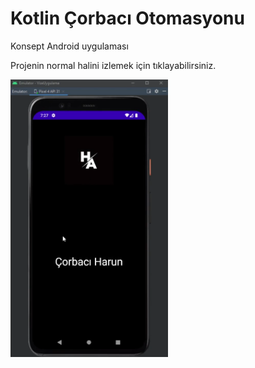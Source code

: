 #  Kotlin Çorbacı Otomasyonu
Konsept Android uygulaması 


Projenin normal halini izlemek için tıklayabilirsiniz.

[<img src="https://github.com/DTPAaron/Kotlin-Corbaci-Otomasyonu/blob/main/kotlin.png" width="50%">](https://www.youtube.com/watch?v=eeG-mArOwoA )
